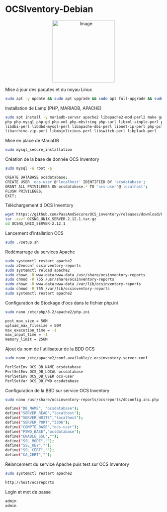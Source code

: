 # OCSIventory-Debian
<p align = "center">
<img width="200" height="200" alt="Image" src="https://github.com/user-attachments/assets/3d6ba167-41c7-4b30-9cbc-4ce34e426aa2" />

Mise à jour des paqutes et du noyau Linux
```bash
sudo apt -y update && sudo apt upgrade && sudo apt full-upgrade && sudo apt autoclean && sudo apt clean
```
Installation de Lamp (PHP, MARIADB, APACHE)
```bash
sudo apt install -y mariadb-server apache2 libapache2-mod-perl2 make gcc \
php php-mysql php-gd php-xml php-mbstring php-curl libxml-simple-perl php-gd php-soap php-zip \
libdbi-perl libdbd-mysql-perl libapache-dbi-perl libnet-ip-perl php-pclzip \
libarchive-zip-perl libmojolicious-perl libswitch-perl libplack-perl
```
Mise en place de MariaDB
```bash
sudo mysql_secure_installation
```
Création de la base de donnée OCS Inventory
```bash
sudo mysql -u root -p
```
```bash
CREATE DATABASE ocsdatabase;
CREATE USER 'ocs-user'@'localhost' IDENTIFIED BY 'ocsdatabase';
GRANT ALL PRIVILEGES ON ocsdatabase.* TO 'ocs-user'@'localhost';
FLUSH PRIVILEGES;
EXIT;
```
Téléchargement d'OCS Inventory
```bash
wget https://github.com/PassAndSecure/OCS_inventory/releases/download/OCSNG_UNIX_SERVER-2.12.1/OCSNG_UNIX_SERVER-2.12.1.tar.gz
tar -xvzf OCSNG_UNIX_SERVER-2.12.1.tar.gz
cd OCSNG_UNIX_SERVER-2.12.1
```
Lancement d'intallation OCS
```bash
sudo ./setup.sh
```
Redémarrage du services Apache
```bash
sudo systemctl restart apache2
sudo a2enconf ocsinventory-reports
sudo systemctl reload apache2
sudo chown -R www-data:www-data /usr/share/ocsinventory-reports
sudo chmod -R 755 /usr/share/ocsinventory-reports
sudo chown -R www-data:www-data /var/lib/ocsinventory-reports
sudo chmod -R 755 /var/lib/ocsinventory-reports
sudo systemctl restart apache2
```
Configuration de Stockage d'ocs dans le fichier php.ini
```bash
sudo nano /etc/php/8.2/apache2/php.ini
```
```bash
post_max_size = 50M
upload_max_filesize = 50M
max_execution_time = -1
max_input_time = -1
memory_limit = 256M
```
Ajout du nom de l'utilisateur de la BDD OCS 
```bash
sudo nano /etc/apache2/conf-available/z-ocsinventory-server.conf
```
```bash
PerlSetEnv OCS_DB_NAME ocsdatabase
PerlSetEnv OCS_DB_LOCAL ocsdatabase
PerlSetEnv OCS_DB_USER ocs-user
PerlSetVar OCS_DB_PWD ocsdatabase
```
Configuration de la BBD sur service OCS Inventory
```bash
sudo nano /usr/share/ocsinventory-reports/ocsreports/dbconfig.inc.php
```
```bash
define("DB_NAME", "ocsdatabase");
define("SERVER_READ","localhost");
define("SERVER_WRITE","localhost");
define("SERVER_PORT","3306");
define("COMPTE_BASE","ocs-user");
define("PSWD_BASE","ocsdatabase");
define("ENABLE_SSL","");
define("SSL_MODE","");
define("SSL_KEY","");
define("SSL_CERT","");
define("CA_CERT","");
```
Relancement du service Apache puis test sur OCS Inventory
```bash
sudo systemctl restart apache2
```
```bash
http://host/ocsreports
```
Login et mot de passe
```bash
admin
admin
```
